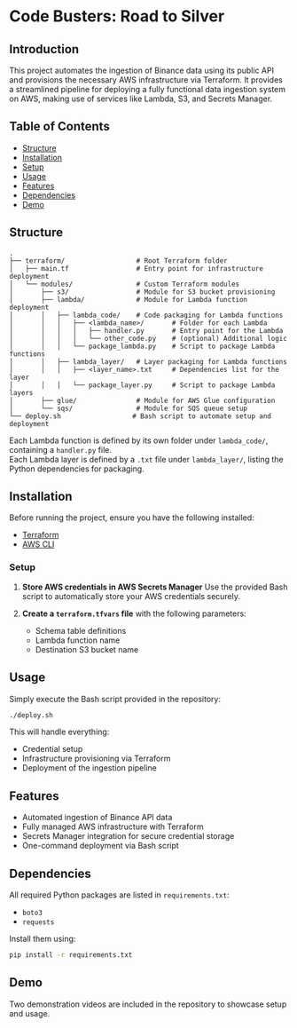 # Code Busters: Road to Silver

## Introduction

This project automates the ingestion of Binance data using its public API and provisions the necessary AWS infrastructure via Terraform. It provides a streamlined pipeline for deploying a fully functional data ingestion system on AWS, making use of services like Lambda, S3, and Secrets Manager.

## Table of Contents

* [Structure](#structure)
* [Installation](#installation)
* [Setup](#setup)
* [Usage](#usage)
* [Features](#features)
* [Dependencies](#dependencies)
* [Demo](#demo)

## Structure


```
.
├── terraform/                  # Root Terraform folder
│   ├── main.tf                 # Entry point for infrastructure deployment
│   └── modules/                # Custom Terraform modules
│       ├── s3/                 # Module for S3 bucket provisioning
│       ├── lambda/             # Module for Lambda function deployment
│       │   ├── lambda_code/    # Code packaging for Lambda functions
│       │   │   ├── <lambda_name>/       # Folder for each Lambda
│       │   │   │   ├── handler.py       # Entry point for the Lambda
│       │   │   │   └── other_code.py    # (optional) Additional logic
│       │   │   └── package_lambda.py    # Script to package Lambda functions
│       │   ├── lambda_layer/   # Layer packaging for Lambda functions
│       │   │   ├── <layer_name>.txt     # Dependencies list for the layer
│       │   │   └── package_layer.py     # Script to package Lambda layers
│       ├── glue/               # Module for AWS Glue configuration
│       └── sqs/                # Module for SQS queue setup
└── deploy.sh                  # Bash script to automate setup and deployment
```

Each Lambda function is defined by its own folder under `lambda_code/`, containing a `handler.py` file.  
Each Lambda layer is defined by a `.txt` file under `lambda_layer/`, listing the Python dependencies for packaging.


## Installation

Before running the project, ensure you have the following installed:

* [Terraform](https://www.terraform.io/downloads.html)
* [AWS CLI](https://docs.aws.amazon.com/cli/latest/userguide/install-cliv2.html)

### Setup

1. **Store AWS credentials in AWS Secrets Manager**
   Use the provided Bash script to automatically store your AWS credentials securely.

2. **Create a `terraform.tfvars` file** with the following parameters:

   * Schema table definitions
   * Lambda function name
   * Destination S3 bucket name

## Usage

Simply execute the Bash script provided in the repository:

```bash
./deploy.sh
```

This will handle everything:

* Credential setup
* Infrastructure provisioning via Terraform
* Deployment of the ingestion pipeline

## Features

* Automated ingestion of Binance API data
* Fully managed AWS infrastructure with Terraform
* Secrets Manager integration for secure credential storage
* One-command deployment via Bash script

## Dependencies

All required Python packages are listed in `requirements.txt`:

* `boto3`
* `requests`

Install them using:

```bash
pip install -r requirements.txt
```

## Demo

Two demonstration videos are included in the repository to showcase setup and usage.

